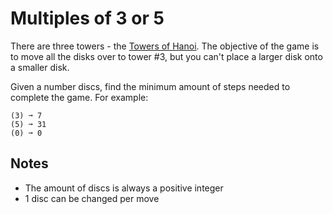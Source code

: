 # Multiples of 3 or 5

There are three towers - the [Towers of Hanoi](https://www.mathsisfun.com/games/towerofhanoi.html). The objective of the game is to move all the disks over to tower #3, but you can't place a larger disk onto a smaller disk.

Given a number discs, find the minimum amount of steps needed to complete the game. For example:

```text
(3) ➞ 7
(5) ➞ 31
(0) ➞ 0
```

## Notes

+ The amount of discs is always a positive integer
+ 1 disc can be changed per move
